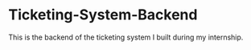 # Ticketing-System-Backend
This is the backend of the ticketing system I built during my internship.
